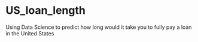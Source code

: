 # US_loan_length
Using Data Science to predict how long would it take you to fully pay a loan in the United States
